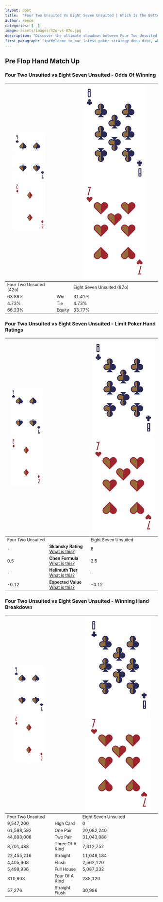 ```yaml
---
layout: post
title:  "Four Two Unsuited Vs Eight Seven Unsuited | Which Is The Better Hand In Poker? A Complete Guide"
author: reece
categories: [  ]
image: assets/images/42o-vs-87o.jpg
description: "Discover the ultimate showdown between Four Two Unsuited and Eight Seven Unsuited in poker! Uncover the odds, strategies, and scenarios where one hand triumphs over the other. Get ready to up your poker game with this thrilling analysis."
first_paragraph: "<p>Welcome to our latest poker strategy deep dive, where we're pitting two distinct hands against each other in a high-stakes showdown: Four Two Unsuited vs Eight Seven Unsuited.</p><p>In the dynamic world of poker, every decision counts, and knowing which hand holds the upper hand is key to your success at the table.</p><p>In this article, we'll dissect these two hands, explore the scenarios where one dominates the other, and equip you with the knowledge to make strategic choices that can tip the odds in your favor.</p><p>Get ready to unravel the intriguing dynamics of these poker hands and elevate your game to new heights.</p>"
---
```




[comment]: # (sp0)

## Pre Flop Hand Match Up

<div class="table hand-ratings" markdown="1"> 



### Four Two Unsuited vs Eight Seven Unsuited - Odds Of Winning


    
| ![image info](assets/images/hand1/4.png) ![image info](assets/images/hand1/2o.png) |  | ![image info](assets/images/hand2/8.png) ![image info](assets/images/hand2/7o.png) |
| -------- | -------- | -------- |
| Four Two Unsuited (42o) |  | Eight Seven Unsuited (87o) |
| 63.86% | Win | 31.41% |
| 4.73% | Tie | 4.73% |
| 66.23% | Equity | 33.77% |




[comment]: # (sp1)



### Four Two Unsuited vs Eight Seven Unsuited - Limit Poker Hand Ratings


    
| ![image info](assets/images/hand1/4.png) ![image info](assets/images/hand1/2o.png) |  | ![image info](assets/images/hand2/8.png) ![image info](assets/images/hand2/7o.png) |
| -------- | -------- | -------- |
| Four Two Unsuited |  | Eight Seven Unsuited |
| - | **Sklansky Rating** [What is this?](/sklansky-rating-explained) | 8 |
| 0.5 | **Chen Formula** [What is this?](/chen-formula-explained) | 3.5 |
| - | **Hellmuth Tier** [What is this?](/Hellmuth-tier-explained) | - |
| -0.12 | **Expected Value** [What is this?](/expected-value-explained) | -0.12 |




[comment]: # (sp2)



### Four Two Unsuited vs Eight Seven Unsuited - Winning Hand Breakdown


    
| ![image info](assets/images/hand1/4.png) ![image info](assets/images/hand1/2o.png) |  | ![image info](assets/images/hand2/8.png) ![image info](assets/images/hand2/7o.png) |
| -------- | -------- | -------- |
| Four Two Unsuited |  | Eight Seven Unsuited |
| 9,547,200 | High Card | 0 |
| 61,598,592 | One Pair | 20,082,240 |
| 44,893,008 | Two Pair | 31,043,088 |
| 8,701,488 | Three Of A Kind | 7,312,752 |
| 22,455,216 | Straight | 11,048,184 |
| 4,405,608 | Flush | 2,562,120 |
| 5,499,936 | Full House | 5,087,232 |
| 310,608 | Four Of A Kind | 285,120 |
| 57,276 | Straight Flush | 30,996 |




[comment]: # (sp3)



</div>

[comment]: # (sp4)



[comment]: # (sp5)

